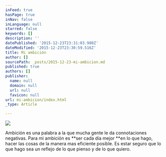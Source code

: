 ```yaml
---
inFeed: true
hasPage: true
inNav: false
inLanguage: null
starred: false
keywords: []
description: ''
datePublished: '2015-12-23T23:31:03.980Z'
dateModified: '2015-12-23T23:30:59.516Z'
title: Mi ambición
author: []
sourcePath: _posts/2015-12-23-mi-ambicion.md
published: true
authors: []
publisher:
  name: null
  domain: null
  url: null
  favicon: null
url: mi-ambicion/index.html
_type: Article

---
```

![](https://s3-us-west-2.amazonaws.com/the-grid-img/p/835f2a097bd08cc9328a8986f9ccf01baac58def.jpg)

Ambición es una palabra a la que mucha gente le da connotaciones negativas. Para mi ambición es **ser cada día mejor **en lo que hago, hacer las cosas de la manera mas eficiente posible. Es estar seguro que lo que hago sea un reflejo de lo que pienso y de lo que quiero.